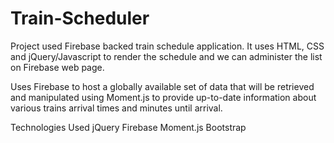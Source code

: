 # Train-Scheduler

Project used Firebase backed train schedule application. It uses HTML, CSS and jQuery/Javascript to render the schedule and we can administer the list on Firebase web page.

Uses Firebase to host a globally available set of data that will be retrieved and manipulated using Moment.js to provide up-to-date information about various trains arrival times and minutes until arrival.


Technologies Used
jQuery
Firebase
Moment.js
Bootstrap
